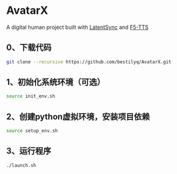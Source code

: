 # AvatarX
A digital human project built with [LatentSync](https://github.com/bytedance/LatentSync) and [F5-TTS](https://github.com/SWivid/F5-TTS)

## 0、下载代码
```bash
git clone --recursive https://github.com/bestilyq/AvatarX.git
```

## 1、初始化系统环境（可选）
```bash
source init_env.sh
```

## 2、创建python虚拟环境，安装项目依赖
```bash
source setup_env.sh
```

## 3、运行程序
```bash
./launch.sh
```
